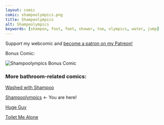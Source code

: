 ```yaml
---
layout: comic
comic: shampoolympics.png
title: Shampoolympics
alt: Shampoolympics
keywords: [shampoo, foot, feet, shower, toe, olympics, water, jump]
---
```


Support my webcomic and [become a patron on my Patreon!](https://www.patreon.com/lolnein)

Bonus Comic:

![Shampoolympics Bonus Comic](/images/shampoolympics_bonus.png)


### More bathroom-related comics:

[Washed with Shampoo](https://lolnein.com/2017/11/03/washedwithshampoo/)

[Shampoolympics](https://lolnein.com/2018/04/19/shampoolympics/) <- You are here!

[Huge Guy](https://lolnein.com/2019/09/16/hugeguy/)

[Toilet Me Alone](http://lolnein.com/2020/02/22/toiletmealone/)